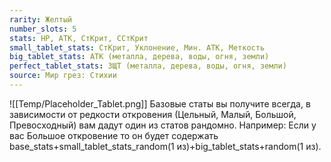 ```yaml
---
rarity: Желтый
number_slots: 5
stats: HP, АТК, СтКрит, ССтКрит
small_tablet_stats: СтКрит, Уклонение, Мин. АТК, Меткость
big_tablet_stats: АТК (металла, дерева, воды, огня, земли)
perfect_tablet_stats: ЗЩТ (металла, дерева, воды, огня, земли)
source: Мир грез: Стихии
---
```

![[Temp/Placeholder_Tablet.png]]
Базовые статы вы получите всегда, в зависимости от редкости откровения (Цельный, Малый, Большой, Превосходный) вам дадут один из статов рандомно. Например: Если у вас Большое откровение то он будет содержать base_stats+small_tablet_stats_random(1 из)+big_tablet_stats+random(1 из).
